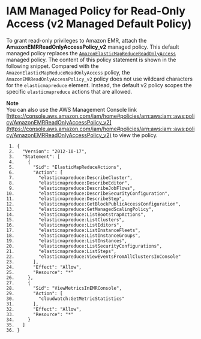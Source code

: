 # IAM Managed Policy for Read\-Only Access \(v2 Managed Default Policy\)<a name="emr-managed-policy-readonly-v2"></a>

To grant read\-only privileges to Amazon EMR, attach the **AmazonEMRReadOnlyAccessPolicy\_v2** managed policy\. This default managed policy replaces the [`AmazonElasticMapReduceReadOnlyAccess`](emr-managed-policy-readonly.md) managed policy\. The content of this policy statement is shown in the following snippet\. Compared with the `AmazonElasticMapReduceReadOnlyAccess` policy, the `AmazonEMRReadOnlyAccessPolicy_v2` policy does not use wildcard characters for the `elasticmapreduce` element\. Instead, the default v2 policy scopes the specific `elasticmapreduce` actions that are allowed\.

**Note**  
You can also use the AWS Management Console link [https://console.aws.amazon.com/iam/home#policies/arn:aws:iam::aws:policy/AmazonEMRReadOnlyAccessPolicy_v2](https://console.aws.amazon.com/iam/home#policies/arn:aws:iam::aws:policy/AmazonEMRReadOnlyAccessPolicy_v2) to view the policy\.

```
 1. {
 2.   "Version": "2012-10-17",
 3.   "Statement": [
 4.     {
 5.       "Sid": "ElasticMapReduceActions",
 6.       "Action": [
 7.         "elasticmapreduce:DescribeCluster",
 8.         "elasticmapreduce:DescribeEditor",
 9.         "elasticmapreduce:DescribeJobFlows",
10.         "elasticmapreduce:DescribeSecurityConfiguration",
11.         "elasticmapreduce:DescribeStep",
12.         "elasticmapreduce:GetBlockPublicAccessConfiguration",
13.         "elasticmapreduce:GetManagedScalingPolicy",
14.         "elasticmapreduce:ListBootstrapActions",
15.         "elasticmapreduce:ListClusters",
16.         "elasticmapreduce:ListEditors",
17.         "elasticmapreduce:ListInstanceFleets",
18.         "elasticmapreduce:ListInstanceGroups",
19.         "elasticmapreduce:ListInstances",
20.         "elasticmapreduce:ListSecurityConfigurations",
21.         "elasticmapreduce:ListSteps",
22.         "elasticmapreduce:ViewEventsFromAllClustersInConsole"
23.       ],
24.       "Effect": "Allow",
25.       "Resource": "*"
26.     },
27.     {
28.       "Sid": "ViewMetricsInEMRConsole",
29.       "Action": [
30.         "cloudwatch:GetMetricStatistics"
31.       ],
32.       "Effect": "Allow",
33.       "Resource": "*"
34.     }
35.   ]
36. }
```